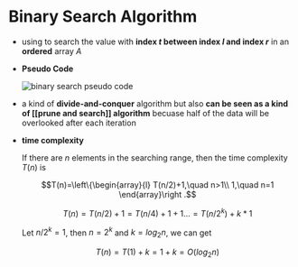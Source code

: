 # Binary Search Algorithm

- using to search the value with **index $t$ between index $l$ and index $r$** in an **ordered** array $A$  

- **Pseudo Code**

    ![binary search pseudo code](https://i.imgur.com/RAbHz3U.png)

-   a kind of **divide-and-conquer** algorithm but also **can be seen as a kind of [[prune and search]] algorithm** becuase half of the data will be overlooked after each iteration

-   **time complexity**

    If there are $n$ elements in the searching range, then the time complexity $T(n)$ is

    $$T(n)=\left\{\begin{array}{l}
    T(n/2)+1,\quad n>1\\
    1,\quad n=1
    \end{array}\right .$$

    $$T(n)=T(n/2)+1=T(n/4)+1+1\dots =T(n/2^k)+k*1$$

    Let $n/2^k=1$, then $n=2^k$ and $k=log_2n$, we can get

    $$T(n)=T(1)+k=1+k=O(log_2n)$$

    
